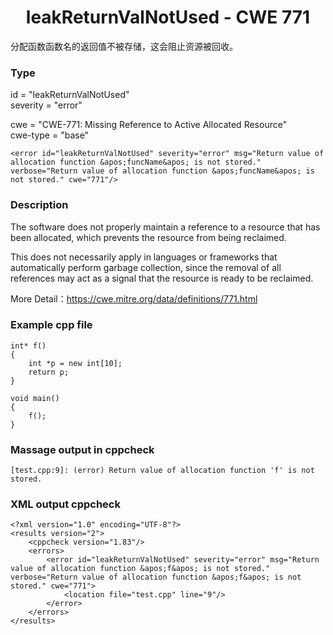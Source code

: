 # <center> leakReturnValNotUsed - CWE 771

分配函数函数名的返回值不被存储，这会阻止资源被回收。

### Type

id = "leakReturnValNotUsed"  
severity = "error"

cwe = "CWE-771: Missing Reference to Active Allocated Resource"  
cwe-type = "base"

	<error id="leakReturnValNotUsed" severity="error" msg="Return value of allocation function &apos;funcName&apos; is not stored." verbose="Return value of allocation function &apos;funcName&apos; is not stored." cwe="771"/>



### Description

The software does not properly maintain a reference to a resource that has been allocated, which prevents the resource from being reclaimed.

This does not necessarily apply in languages or frameworks that automatically perform garbage collection, since the removal of all references may act as a signal that the resource is ready to be reclaimed.

More Detail：https://cwe.mitre.org/data/definitions/771.html  



### Example cpp file

	int* f()
	{
		int *p = new int[10];
		return p;
	}
	
	void main()
	{
		f();
	}


### Massage output in cppcheck

	[test.cpp:9]: (error) Return value of allocation function 'f' is not stored.


### XML output cppcheck

	<?xml version="1.0" encoding="UTF-8"?>
	<results version="2">
	    <cppcheck version="1.83"/>
	    <errors>
	        <error id="leakReturnValNotUsed" severity="error" msg="Return value of allocation function &apos;f&apos; is not stored." verbose="Return value of allocation function &apos;f&apos; is not stored." cwe="771">
	            <location file="test.cpp" line="9"/>
	        </error>
	    </errors>
	</results>
